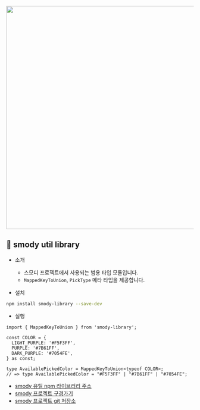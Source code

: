<p align="middle" >
  <img src="https://techcourse-storage.s3.ap-northeast-2.amazonaws.com/49031e8eef91405f824a0438ac1b0059" width="600">
</p>

## 🚀 smody util library

- 소개

  - 스모디 프로젝트에서 사용되는 범용 타입 모듈입니다.
  - `MappedKeyToUnion`, `PickType` 메타 타입을 제공합니다.

- 설치

```bash
npm install smody-library --save-dev
```

- 실행

```tsx
import { MappedKeyToUnion } from 'smody-library';

const COLOR = {
  LIGHT_PURPLE: '#F5F3FF',
  PURPLE: '#7B61FF',
  DARK_PURPLE: '#7054FE',
} as const;

type AvailablePickedColor = MappedKeyToUnion<typeof COLOR>;
// => type AvailablePickedColor = "#F5F3FF" | "#7B61FF" | "#7054FE";
```

- [smody 유틸 npm 라이브러리 주소](https://www.npmjs.com/package/smody-library)
- [smody 프로젝트 구경가기](https://www.smody.co.kr)
- [smody 프로젝트 git 저장소](https://github.com/woowacourse-teams/2022-smody)

